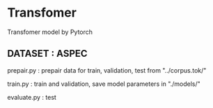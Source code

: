 # Transfomer
Transfomer model by Pytorch

DATASET      :  ASPEC
--------------------------
prepair.py   :  prepair data for train, validation, test from "../corpus.tok/"

train.py     :  train and validation, save model parameters in "./models/"

evaluate.py  :  test
